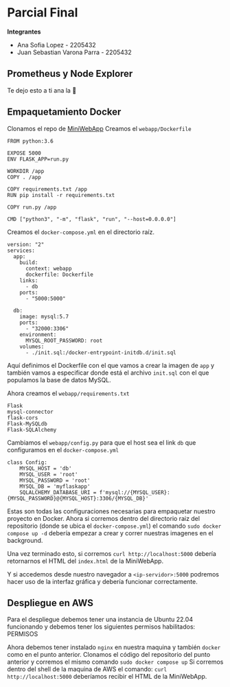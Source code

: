 # Parcial Final 
**Integrantes**
- Ana Sofia Lopez - 2205432
- Juan Sebastian Varona Parra - 2205432

## Prometheus y Node Explorer
Te dejo esto a ti ana la 🐸

## Empaquetamiento Docker
Clonamos el repo de [MiniWebApp](https://github.com/omondragon/MiniWebApp)
Creamos el `webapp/Dockerfile`
```
FROM python:3.6

EXPOSE 5000
ENV FLASK_APP=run.py

WORKDIR /app
COPY . /app

COPY requirements.txt /app
RUN pip install -r requirements.txt

COPY run.py /app

CMD ["python3", "-m", "flask", "run", "--host=0.0.0.0"]
```
Creamos el  `docker-compose.yml` en el directorio raíz. 
```
version: "2"
services:
  app:
    build:
      context: webapp
      dockerfile: Dockerfile
    links:
      - db
    ports:
      - "5000:5000"

  db:
    image: mysql:5.7
    ports:
      - "32000:3306"
    environment:
      MYSQL_ROOT_PASSWORD: root
    volumes:
      - ./init.sql:/docker-entrypoint-initdb.d/init.sql
```
Aquí definimos el Dockerfile con el que vamos a crear la imagen de `app` y también vamos a especificar donde está el archivo `init.sql` con el que populamos la base de datos MySQL.

Ahora creamos el  `webapp/requirements.txt`
```
Flask
mysql-connector
flask-cors
Flask-MySQLdb
Flask-SQLAlchemy
```
Cambiamos el `webapp/config.py`  para que el host sea el link `db` que configuramos en el `docker-compose.yml`
```
class Config:
    MYSQL_HOST = 'db'
    MYSQL_USER = 'root'
    MYSQL_PASSWORD = 'root'
    MYSQL_DB = 'myflaskapp'
    SQLALCHEMY_DATABASE_URI = f'mysql://{MYSQL_USER}:{MYSQL_PASSWORD}@{MYSQL_HOST}:3306/{MYSQL_DB}'
```
Estas son todas las configuraciones necesarias para empaquetar nuestro proyecto en Docker.
Ahora si corremos dentro del directorio raiz del repositorio (donde se ubica el `docker-compose.yml`) el comando `sudo docker compose up -d` debería empezar a crear y correr nuestras imagenes en el background. 

Una vez terminado esto, si corremos `curl http://localhost:5000` debería retornarnos el HTML del `index.html` de la MiniWebApp. 

Y si accedemos desde nuestro navegador a `<ip-servidor>:5000` podremos hacer uso de la interfaz gráfica y debería funcionar correctamente.

## Despliegue en AWS
Para el despliegue debemos tener una instancia de Ubuntu 22.04 funcionando y debemos tener los siguientes permisos habilitados:
PERMISOS

Ahora debemos tener instalado `nginx` en nuestra maquina y también `docker` como en el punto anterior.
Clonamos el código del repositorio del punto anterior y corremos el mismo comando `sudo docker compose up`
Si corremos dentro del shell de la maquina de AWS el comando:  `curl http://localhost:5000` deberíamos recibir el HTML de la MiniWebApp. 
